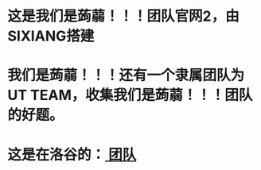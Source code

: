 # 这是我们是蒟蒻！！！团队官网2，由SIXIANG搭建
# 我们是蒟蒻！！！还有一个隶属团队为UT TEAM，收集我们是蒟蒻！！！团队的好题。  
# 这是在洛谷的：[ 团队](https://www.luogu.com.cn/team/25525)  
